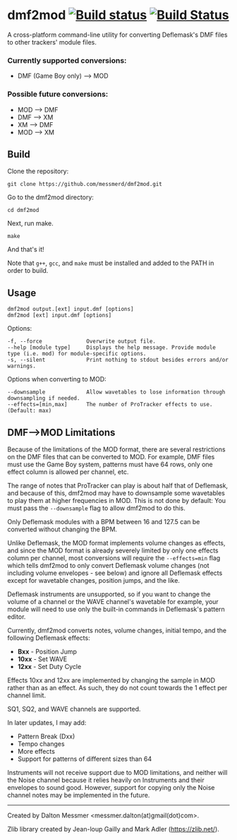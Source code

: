 dmf2mod [![Build status](https://ci.appveyor.com/api/projects/status/uvds55gsh593bcnl?svg=true)](https://ci.appveyor.com/project/messmerd/dmf2mod) [![Build Status](https://travis-ci.org/messmerd/dmf2mod.svg?branch=master)](https://travis-ci.org/messmerd/dmf2mod) 
======

A cross-platform command-line utility for converting Deflemask's DMF files to other trackers' module files.

### Currently supported conversions:
- DMF (Game Boy only) --> MOD

### Possible future conversions:
- MOD --> DMF
- DMF --> XM
- XM --> DMF
- MOD --> XM

## Build    
Clone the repository: 

```git clone https://github.com/messmerd/dmf2mod.git```

Go to the dmf2mod directory: 

```cd dmf2mod ```

Next, run make. 

```make```

And that's it!

Note that `g++`, `gcc`, and `make` must be installed and added to the PATH in order to build.

## Usage
```
dmf2mod output.[ext] input.dmf [options]
dmf2mod [ext] input.dmf [options]
```
Options:
```
-f, --force              Overwrite output file.
--help [module type]     Displays the help message. Provide module type (i.e. mod) for module-specific options.
-s, --silent             Print nothing to stdout besides errors and/or warnings.
```

Options when converting to MOD:
```
--downsample             Allow wavetables to lose information through downsampling if needed.
--effects=[min,max]      The number of ProTracker effects to use. (Default: max)
```
 
## DMF-->MOD Limitations
Because of the limitations of the MOD format, there are several restrictions on the DMF files that can be converted to MOD. For example, DMF files must use the Game Boy system, patterns must have 64 rows, only one effect column is allowed per channel, etc. 

The range of notes that ProTracker can play is about half that of Deflemask, and because of this, dmf2mod may have to downsample some wavetables to play them at higher frequencies in MOD. This is not done by default: You must pass the `--downsample` flag to allow dmf2mod to do this.

Only Deflemask modules with a BPM between 16 and 127.5 can be converted without changing the BPM.

Unlike Deflemask, the MOD format implements volume changes as effects, and since the MOD format is already severely limited by only one effects column per channel, most conversions will require the `--effects=min` flag which tells dmf2mod to only convert Deflemask volume changes (not including volume envelopes - see below) and ignore all Deflemask effects except for wavetable changes, position jumps, and the like.

Deflemask instruments are unsupported, so if you want to change the volume of a channel or the WAVE channel's wavetable for example, your module will need to use only the built-in commands in Deflemask's pattern editor.

Currently, dmf2mod converts notes, volume changes, initial tempo, and the following Deflemask effects: 
- **Bxx**  - Position Jump
- **10xx** - Set WAVE 
- **12xx** - Set Duty Cycle 

Effects 10xx and 12xx are implemented by changing the sample in MOD rather than as an effect. As such, they do not count towards the 1 effect per channel limit.

SQ1, SQ2, and WAVE channels are supported. 
 
In later updates, I may add: 
- Pattern Break (Dxx) 
- Tempo changes 
- More effects 
- Support for patterns of different sizes than 64 

Instruments will not receive support due to MOD limitations, and neither will the Noise channel because it relies heavily on Instruments and their envelopes to sound good. However, support for copying only the Noise channel notes may be implemented in the future.

______
Created by Dalton Messmer <messmer.dalton(at)gmail(dot)com>. 

Zlib library created by Jean-loup Gailly and Mark Adler (https://zlib.net/).

